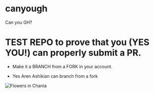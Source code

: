 # canyough
Can you GH?

# TEST REPO to prove that you (YES YOU!) can properly submit a PR.

* Make it a BRANCH from a FORK in your account.

* Yes Aren Ashikian can branch from a fork
  
<img src="img_chania.jpg" alt="Flowers in Chania">
